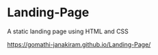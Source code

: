 # Landing-Page

A static landing page using HTML and CSS

https://gomathi-janakiram.github.io/Landing-Page/
